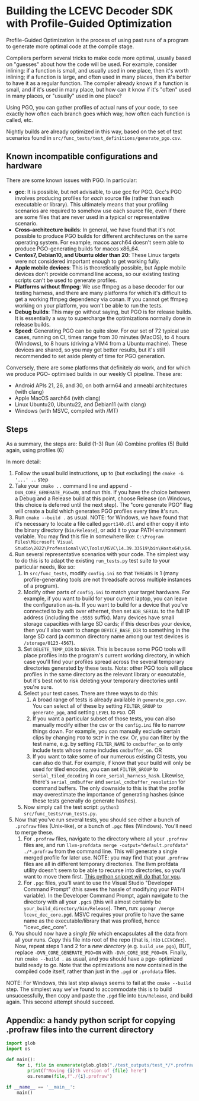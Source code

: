 # Building the LCEVC Decoder SDK with Profile-Guided Optimization

Profile-Guided Optimization is the process of using past runs of a program to generate more optimal
code at the compile stage.

Compilers perform several tricks to make code more optimal, usually based on "guesses" about how
the code will be used. For example, consider inlining: if a function is small, and usually used in
one place, then it's worth inlining; if a function is large, and often used in many places, then
it's better to have it as a regular function. The compiler already knows if a function is small,
and if it's used in many place, but how can it know if it's "often" used in many places, or
"usually" used in one place?

Using PGO, you can gather profiles of actual runs of your code, to see exactly how often each
branch goes which way, how often each function is called, etc.

Nightly builds are already optimized in this way, based on the set of test scenarios found in
`src/func_tests/test_definitions/generate_pgo.csv`.

## Known incompatible configurations and hardware

There are some known issues with PGO. In particular:

- **gcc**: It is possible, but not advisable, to use gcc for PGO. Gcc's PGO involves producing
  profiles for *each* source file (rather than each executable or library). This ultimately means
  that your profiling scenarios are required to somehow use each source file, even if there are
  some files that are never used in a typical or representative scenario.
- **Cross-architecture builds**: In general, we have found that it's not possible to produce PGO
  builds for different architectures on the same operating system. For example, macos aarch64
  doesn't seem able to produce PGO-generating builds for macos x86_64.
- **Centos7, Debian10, and Ubuntu older than 20**: These Linux targets were not considered
  important enough to get working fully.
- **Apple mobile devices**: This is theoretically possible, but Apple mobile devices don't provide
  command line access, so our existing testing scripts can't be used to generate profiles.
- **Platforms without ffmpeg**: We use ffmpeg as a base decoder for our testing harness, and there
  are many platforms for which it's difficult to get a working ffmpeg dependency via conan. If you
  cannot get ffmpeg working on your platform, you won't be able to run the tests.
- **Debug builds**: This may go without saying, but PGO is for release builds. It is essentially a
  way to supercharge the optimizations normally done in release builds.
- **Speed**: Generating PGO can be quite slow. For our set of 72 typical use cases, running on CI,
  times range from 30 minutes (MacOS), to 4 hours (Windows), to 8 hours (driving a VIM4 from a
  Ubuntu machine). These devices are shared, so you may get better results, but it's still
  recommended to set aside plenty of time for PGO generation.

Conversely, there are some platforms that definitely *do* work, and for which we produce PGO-
optimised builds in our weekly CI pipeline. These are:

- Android APIs 21, 26, and 30, on both arm64 and armeabi architectures (with clang)
- Apple MacOS aarch64 (with clang)
- Linux Ubuntu20, Ubuntu22, and Debian11 (with clang)
- Windows (with MSVC, compiled with /MT)

## Steps

As a summary, the steps are:
Build (1-3)
Run (4)
Combine profiles (5)
Build again, using profiles (6)

In more detail:

1. Follow the usual build instructions, up to (but excluding) the `cmake -G '...' ..` step
2. Take your `cmake ..` command line and append `-DVN_CORE_GENERATE_PGO=ON`, and run this. If you
have the choice between a Debug and a Release build at this point, choose Release (on Windows,
this choice is deferred until the next step). The "core generate PGO" flag will create a build
which generates PGO profiles every time it's run.
3. Run `cmake --build .` as usual.
NOTE: for Windows, we have found that it's necessary to locate a file called `pgort140.dll` and
either copy it into the binary directory (`bin/Release`), or add it to your PATH environment
variable. You may find this file in somewhere like:
`C:\Program Files\Microsoft Visual Studio\2022\Professional\VC\Tools\MSVC\14.39.33519\bin\Hostx64\x64`.
4. Run several representative scenarios with your code. The simplest way to do this is to adapt the
existing `run_tests.py` test suite to your particular needs, like so:
   1. In `src/func_tests`, modify `config.ini` so that `THREADS` is 1 (many profile-generating
   tools are not threadsafe across multiple instances of a program).
   2. Modify other parts of `config.ini` to match your target hardware. For example, if you want to
   build for your current laptop, you can leave the configuration as-is. If you want to build for a
   device that you've connected to by adb over ethernet, then set `ADB_SERIAL` to the full IP
   address (including the `:5555` suffix). Many devices have small storage capacities with large
   SD cards; if this describes your device, then you'll also want to change `DEVICE_BASE_DIR` to
   something in the large SD card (a common directory name among our test devices is
   `/storage/0123-4567`).
   3. Set `DELETE_TEMP_DIR` to `NEVER`. This is because some PGO tools will place profiles into
   the program's current working directory, in which case you'll find your profiles spread across
   the several temporary directories generated by these tests. Note: other PGO tools will place
   profiles in the same directory as the relevant library or executable, but it's best not to risk
   deleting your temporary directories until you're sure.
   4. Select your test cases. There are three ways to do this:
      1. A broad range of tests is already available in `generate_pgo.csv`. You can select all of
      these by setting `FILTER_GROUP` to `generate_pgo`, and setting `LEVEL` to `PGO`.
      OR
      2. If you want a particular subset of those tests, you can also manually modify either the
      csv or the `config.ini` file to narrow things down. For example, you can manually exclude
      certain clips by changing `PGO` to `SKIP` in the csv. Or, you can filter by the test name,
      e.g. by setting `FILTER_NAME` to `cmdbuffer_on` to only include tests whose name includes
      `cmdbuffer_on`.
      OR
      3. If you want to take some of our numerous existing CI tests, you can also do that. For
      example, if know that your build will only be used for tiled encodes, you can set
      `FILTER_GROUP` to `serial_tiled_decoding` in `core_serial_harness_hash`. Likewise, there's
      `serial_cmdbuffer` and `serial_cmdbuffer_resolution` for command buffers. The only downside
      to this is that the profile may overestimate the importance of generating hashes (since
      these tests generally do generate hashes).
   5. Now simply call the test script: `python3 src/func_tests/run_tests.py`.
5. Now that you've run several tests, you should see either a bunch of `.profraw` files
(Unix-like), or a bunch of `.pgc` files (Windows). You'll need to merge these.
   1. For `.profraw` files, navigate to the directory where all your `.profraw` files are, and run
   `llvm-profdata merge -output="default.profdata" ./*.profraw` from the command line. This will
   generate a single merged profile for later use.
   NOTE: you may find that your `.profraw` files are all in different temporary directories. The
   llvm profdata utility doesn't seem to be able to recurse into directories, so you'll want to
   move them first. [This python snippet will do that for you](#appendix-a-handy-python-script-for-copying-profraw-files-into-the-current-directory).
   2. For `.pgc` files, you'll want to use the Visual Studio "Developer Command Prompt" (this
   saves the hassle of modifying your PATH variable). In the Developer Command Prompt, again
   navigate to the directory with all your `.pgc`s (this will almost certainly be
   `your_build_directory/bin/Release`). Then, run: `pgomgr /merge lcevc_dec_core.pgd`. MSVC
   requires your profile to have the same name as the executable/library that was profiled, hence
   "lcevc_dec_core".
6. You should now have a *single file* which encapsulates all the data from all your runs. *Copy*
this file into root of the repo (that is, into `LCEVCdec`). Now, repeat steps 1 and 2 for a *new*
*directory* (e.g. `build_use_pgo`), BUT, replace `-DVN_CORE_GENERATE_PGO=ON` with
`-DVN_CORE_USE_PGO=ON`. Finally, run `cmake --build .` as usual, and you should have a pgo-
optimized build ready to go. Note that the optimizations are now contained in the compiled code
itself, rather than just in the `.pgd` or `.profdata` files.

NOTE: For Windows, this last step always seems to fail at the `cmake --build` step. The simplest
way we've found to accommodate this is to build unsuccessfully, then copy and paste the `.pgd` file
into `bin/Release`, and build again. This second attempt should succeed.

## Appendix: a handy python script for copying .profraw files into the current directory

```python
import glob
import os

def main():
    for i, file in enumerate(glob.glob("./test_outputs/test_*/*.profraw")):
        print(f"Moving {i}th version of {file} here")
        os.rename(file,f"./{i}.profraw")

if __name__ == '__main__':
    main()
```
